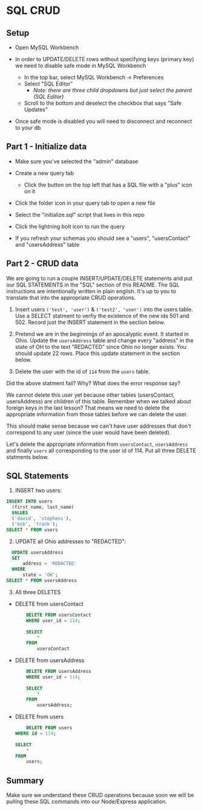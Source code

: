 # SQL CRUD

## Setup

* Open MySQL Workbench

* In order to UPDATE/DELETE rows without specifying keys (primary key) we need to disable safe mode in MySQL Workbench

  * In the top bar, select MySQL Workbench -> Preferences
  * Select "SQL Editor"
    * _Note: there are three child dropdowns but just select the parent (SQL Editor)_
  * Scroll to the bottom and deselect the checkbox that says "Safe Updates"

* Once safe mode is disabled you will need to disconnect and reconnect to your db

## Part 1 - Initialize data

* Make sure you've selected the "admin" database

* Create a new query tab
  * Click the button on the top left that has a SQL file with a "plus" icon on it

* Click the folder icon in your query tab to open a new file

* Select the "initialize.sql" script that lives in this repo

* Click the lightning bolt icon to run the query

* If you refresh your schemas you should see a "users", "usersContact" and "usersAddress" table

## Part 2 - CRUD data

We are going to run a couple INSERT/UPDATE/DELETE statements and put our SQL STATEMENTS in the "SQL" section of this README. The SQL instructions are intentionally written in plain english. It's up to you to translate that into the appropriate CRUD operations.

1. Insert users `('test', 'user')` & `('test2', 'user')` into the users table. Use a SELECT statment to verfiy the existence of the new ids 501 and 502. Record just the INSERT statement in the section below. 

2. Pretend we are in the beginnings of an apocalyptic event. It started in Ohio. Update the `usersAddress` table and change every "address" in the state of OH to the text "REDACTED" since Ohio no longer exists. You should update 22 rows. Place this update statement in the section below. 

3. Delete the user with the id of `114` from the `users` table.

Did the above statment fail? Why? What does the error response say?

We cannot delete this user yet because other tables (usersContact, usersAddress) are children of this table. Remember when we talked about foreign keys in the last lesson? That means we need to delete the appropriate information from those tables before we can delete the user. 

This should make sense because we can't have user addresses that don't correspond to any user (since the user would have been deleted).

Let's delete the appropriate information from `usersContact`, `usersAddress` and finally `users` all corresponding to the user id of 114. Put all three DELETE statments below.


## SQL Statements

1. INSERT two users:
 
  ```SQL 
  INSERT INTO users
	(first_name, last_name)
    VALUES
    ('david', 'stephens'),
    ('bob', 'frank');
  SELECT * FROM users
  ```
2. UPDATE all Ohio addresses to "REDACTED":

  ```SQL 
    UPDATE usersAddress 
    SET 
        address = 'REDACTED'
    WHERE
        state = 'OH';
  SELECT * FROM usersAddress
  ```

3. All three DELETES

* DELETE from usersContact
  ```SQL
      DELETE FROM usersContact
      WHERE user_id = 114;
        
      SELECT 
          *
      FROM
          usersContact
  ```

* DELETE from usersAddress
  ```SQL
      DELETE FROM usersAddress
      WHERE user_id = 114;
        
      SELECT 
          *
      FROM
          usersAddress;
  ```

* DELETE from users
  ```SQL
      DELETE FROM users
  WHERE id = 114;
    
  SELECT 
      *
  FROM
      users;
  ```
  
## Summary

Make sure we understand these CRUD operations because soon we will be pulling these SQL commands into our Node/Express application.